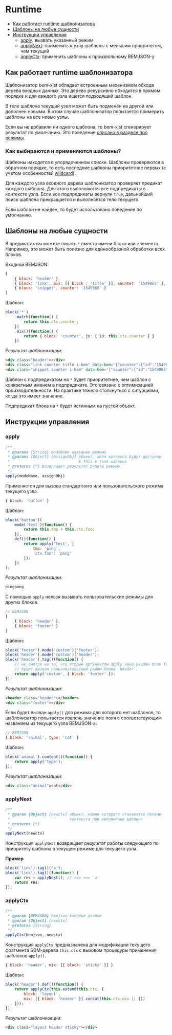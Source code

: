 # Runtime

* [Как работает runtime шаблонизатора](#Как-работает-runtime-шаблонизатора)
* [Шаблоны на любые сущности](#Шаблоны-на-любые-сущности)
* [Инструкции управления](#Инструкции-управления)
  * [apply](#apply): вызвать указанный режим
  * [applyNext](#applynext): применить к узлу шаблоны с меньшим приоритетом, чем текущий
  * [applyCtx](#applyctx): применить шаблоны к произвольному BEMJSON-у

## Как работает runtime шаблонизатора

Шаблонизатор bem-xjst обладает встроенным механизмом обхода дерева входных данных. Это дерево рекурсивно обходится в прямом порядке и для каждого узла ищется подходящий шаблон.

В теле шаблона текущий узел может быть подменён на другой или дополнен новыми. В этом случае шаблонизатор попытается примерить шаблоны на все новые узлы.

Если вы не добавили ни одного шаблона, то bem-xjst сгенерирует результат по умолчанию. Это поведение [описано в разделе про режимы](5-templates-syntax.md#body).

### Как выбираются и применяются шаблоны?

Шаблоны находятся в упорядоченном списке. Шаблоны проверяются в обратном порядке, то есть последние шаблоны приоритетнее первых (с учетом особенностей [wildcard](#Шаблоны-на-любые-сущности)).

Для каждого узла входного дерева шаблонизатор проверяет предикат каждого шаблона. Для этого выполняются все подпредикаты в контексте узла. Если все подпредикаты вернули `true`, дальнейший поиск шаблона прекращается и выполняется тело текущего.

Если шаблон не найден, то будет использовано поведение по умолчанию.

## Шаблоны на любые сущности

В предикатах вы можете писать `*` вместо имени блока или элемента. Например, это может быть полезно для единообразной обработки всех блоков.

Входной BEMJSON:

```js
[
    { block: 'header' },
    { block: 'link', mix: [{ block : 'title' }], counter: '1549865' },
    { block: 'snippet', counter: '1549865' }
]
```

Шаблон:

```js
block('*')
    .match(function() {
        return this.ctx.counter;
    })
    .mix()(function() {
        return { block: 'counter', js: { id: this.ctx.counter } }
    })
```

*Результат шаблонизации:*

```html
<div class="header"></div>
<div class="link counter title i-bem" data-bem='{"counter":{"id":"1549865"}}'></div>
<div class="snippet counter i-bem" data-bem='{"counter":{"id":"1549865"}}'></div>
```

Шаблон с подпредикатом на `*` будет приоритетнее, чем шаблон с конкретным именем в подпредикате. Это связано с оптимизацией производительности. На практике тяжело столкнуться с ситуациями, когда это имеет значение.

Подпредикат блока на `*` будет истинным на пустой объект.

## Инструкции управления

### apply

```js
/**
 * @params {String} modeName название режима
 * @params {Object} [assignObj] объект, поля которого будут доступны
 *                              в this в теле шаблона
 * @returns {*} Возвращает результат работы режима
 */
apply(modeName, assignObj)
```

Применяется для вызова стандартного или пользовательского режима текущего узла.

```js
{ block: 'button' }
```

Шаблон:

```js
block('button')(
    mode('test')(function() {
        return this.tmp + this.ctx.foo;
    }),
    def()(function() {
        return apply('test', {
            tmp: 'ping',
            'ctx.foo': 'pong'
        });
    })
);
```

*Результат шаблонизации:*

```html
pingpong
```

С помощью `apply` нельзя вызывать пользовательские режимы для других блоков.

```js
// BEMJSON
[
    { block: 'header' },
    { block: 'footer' }
]
```

Шаблон:

```js
block('footer').mode('custom')('footer');
block('header').mode('custom')('header');
block('header').tag()(function() {
    // не смотря на то, что вторым аргументом apply явно указан блок footer
    // будет вызван пользовательский режим блока `header`.
    return apply('custom', { block: 'footer' });
});
```

*Результат шаблонизации:*

```html
<header class="header"></header>
<div class="footer"></div>
```

Если будет вызван `apply()` для режима для которого нет шаблонов, то
шаблонизатор попытается извлечь значение поля с соответствующим названием из
текущего узла BEMJSON-а.

```js
// BEMJSON
{ block: 'animal', type: 'cat' }
```

Шаблон:

```js
block('animal').content()(function() {
    return apply('type');
});
```

*Результат шаблонизации:*

```html
<div class="animal">cat</div>
```

### applyNext

```js
/**
 * @param {Object} [newctx] объект, ключи которого становятся полями
 *                          контекста при выполнении шаблона
 * @returns {*}
 */
applyNext(newctx)
```

Конструкция `applyNext` возвращает результат работы следующего по приоритету шаблона в текущем режиме для текущего узла.

**Пример**

```js
block('link').tag()('a');
block('link').tag()(function() {
    var res = applyNext(); // res === 'a'
    return res;
});
```

### applyCtx

```js
/**
 * @param {BEMJSON} bemjson входные данные
 * @param {Object} [newctx]
 * @returns {String}
 */
applyCtx(bemjson, newctx)
```

Конструкция `applyCtx` предназначена для модификации текущего фрагмента БЭМ-дерева `this.ctx` с вызовом процедуры применения шаблонов `apply()`.

```js
{ block: 'header', mix: [{ block: 'sticky' }] }
```

Шаблон:

```js
block('header').def()(function() {
    return applyCtx(this.extend(this.ctx, {
        block: 'layout',
        mix: [{ block: 'header' }].concat(this.ctx.mix || [])
    }));
});
```

Результат шаблонизации:

```html
<div class="layout header sticky"></div>
```
